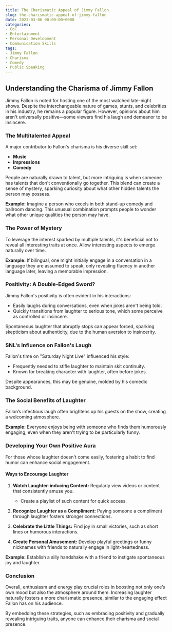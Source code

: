 ```yaml
---
title: The Charismatic Appeal of Jimmy Fallon
slug: the-charismatic-appeal-of-jimmy-fallon
date: 2023-03-06 00:00:00+0000
categories:
- CoC
- Entertainment
- Personal Development
- Communication Skills
tags:
- Jimmy Fallon
- Charisma
- Comedy
- Public Speaking
---
```


## Understanding the Charisma of Jimmy Fallon

Jimmy Fallon is noted for hosting one of the most watched late-night shows. Despite the interchangeable nature of games, stunts, and celebrities in his industry, he remains a popular figure. However, opinions about him aren't universally positive—some viewers find his laugh and demeanor to be insincere.

### The Multitalented Appeal

A major contributor to Fallon's charisma is his diverse skill set:

- **Music**
- **Impressions**
- **Comedy**

People are naturally drawn to talent, but more intriguing is when someone has talents that don't conventionally go together. This blend can create a sense of mystery, sparking curiosity about what other hidden talents the person may possess.

**Example:** Imagine a person who excels in both stand-up comedy and ballroom dancing. This unusual combination prompts people to wonder what other unique qualities the person may have.

### The Power of Mystery

To leverage the interest sparked by multiple talents, it's beneficial not to reveal all interesting traits at once. Allow interesting aspects to emerge naturally over time.

**Example:** If bilingual, one might initially engage in a conversation in a language they are assumed to speak, only revealing fluency in another language later, leaving a memorable impression.

### Positivity: A Double-Edged Sword?

Jimmy Fallon's positivity is often evident in his interactions:

- Easily laughs during conversations, even when jokes aren't being told.
- Quickly transitions from laughter to serious tone, which some perceive as controlled or insincere.

Spontaneous laughter that abruptly stops can appear forced, sparking skepticism about authenticity, due to the human aversion to insincerity.

### SNL's Influence on Fallon's Laugh

Fallon's time on "Saturday Night Live" influenced his style:

- Frequently needed to stifle laughter to maintain skit continuity.
- Known for breaking character with laughter, often before jokes.

Despite appearances, this may be genuine, molded by his comedic background.

### The Social Benefits of Laughter

Fallon’s infectious laugh often brightens up his guests on the show, creating a welcoming atmosphere.

**Example:** Everyone enjoys being with someone who finds them humorously engaging, even when they aren't trying to be particularly funny.

### Developing Your Own Positive Aura

For those whose laughter doesn't come easily, fostering a habit to find humor can enhance social engagement.

#### Ways to Encourage Laughter

1. **Watch Laughter-inducing Content:** Regularly view videos or content that consistently amuse you.
   - Create a playlist of such content for quick access.

2. **Recognize Laughter as a Compliment:** Paying someone a compliment through laughter fosters stronger connections.

3. **Celebrate the Little Things:** Find joy in small victories, such as short lines or humorous interactions.

4. **Create Personal Amusement:** Develop playful greetings or funny nicknames with friends to naturally engage in light-heartedness.

**Example:** Establish a silly handshake with a friend to instigate spontaneous joy and laughter.

### Conclusion

Overall, enthusiasm and energy play crucial roles in boosting not only one’s own mood but also the atmosphere around them. Increasing laughter naturally fosters a more charismatic presence, similar to the engaging effect Fallon has on his audience.

By embedding these strategies, such as embracing positivity and gradually revealing intriguing traits, anyone can enhance their charisma and social presence.

